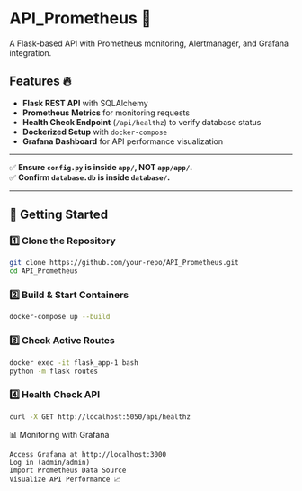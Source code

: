 # API_Prometheus 🚀
A Flask-based API with Prometheus monitoring, Alertmanager, and Grafana integration.

## Features 🔥
- **Flask REST API** with SQLAlchemy
- **Prometheus Metrics** for monitoring requests
- **Health Check Endpoint** (`/api/healthz`) to verify database status
- **Dockerized Setup** with `docker-compose`
- **Grafana Dashboard** for API performance visualization

---

✅ **Ensure `config.py` is inside `app/`, NOT `app/app/`.**  
✅ **Confirm `database.db` is inside `database/`.**  

---

## 🚀 Getting Started
### 1️⃣ **Clone the Repository**
```sh
git clone https://github.com/your-repo/API_Prometheus.git
cd API_Prometheus
```
### 2️⃣ **Build & Start Containers**
```sh
docker-compose up --build
```
### 3️⃣ **Check Active Routes**
```sh
docker exec -it flask_app-1 bash
python -m flask routes
```
### 4️⃣ **Health Check API**
```sh
curl -X GET http://localhost:5050/api/healthz
```

📊 Monitoring with Grafana

    Access Grafana at http://localhost:3000
    Log in (admin/admin)
    Import Prometheus Data Source
    Visualize API Performance 📈


